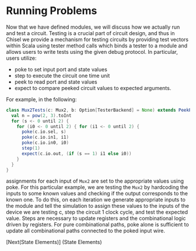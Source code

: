 # Running Problems
Now that we have defined modules, we will discuss how we actually run and test a circuit.
Testing is a crucial part of circuit design, and thus in Chisel we provide a mechanism for testing circuits by providing test vectors within Scala using tester method calls which binds a tester to a module and allows users to write tests using the given debug protocol. In particular, users utilize:
* poke to set input port and state values
* step to execute the circuit one time unit
* peek to read port and state values
* expect to compare peeked circuit values to expected arguments.

For example, in the following:
```scala
class Mux2Tests(c: Mux2, b: Option[TesterBackend] = None) extends PeekPokeTester(c, _backend=b) {
  val n = pow(2, 3).toInt 
  for (s <- 0 until 2) {
    for (i0 <- 0 until 2) { for (i1 <- 0 until 2) {
      poke(c.io.sel, s)
      poke(c.io.in1, i1)
      poke(c.io.in0, i0)
      step(1)
      expect(c.io.out, (if (s == 1) i1 else i0))
    }
  }
}
```
assignments for each input of ```Mux2``` are set to the appropriate values using poke. For this particular example, we are testing the ```Mux2``` by hardcoding the inputs to some known values and checking if the output corresponds to the known one. To do this, on each iteration we generate appropriate inputs to the module and tell the simulation to assign these values to the inputs of the device we are testing c, step the circuit 1 clock cycle, and test the expected value. Steps are necessary to update registers and the combinational logic driven by registers. For pure combinational paths, poke alone is sufficient to update all combinational paths connected to the poked input wire.


[Next(State Elements)]  (State Elements)
